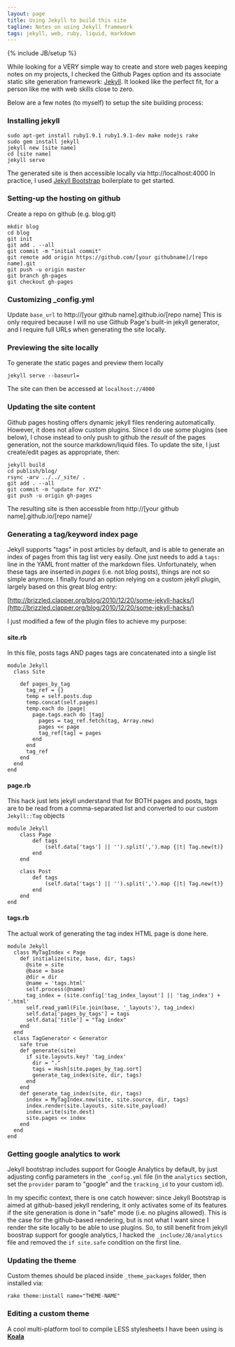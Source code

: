 ```yaml
---
layout: page
title: Using Jekyll to build this site
tagline: Notes on using Jekyll framework
tags: jekyll, web, ruby, liquid, markdown
---
```

{% include JB/setup %}

While looking for a VERY simple way to create and store web pages keeping notes on my projects, I checked the Github Pages option and its associate static site generation framework: [Jekyll](http://jekyllrb.com). It looked like the perfect fit, for a person like me with web skills close to zero.

Below are a few notes (to myself) to setup the site building process:

### Installing jekyll

	sudo apt-get install ruby1.9.1 ruby1.9.1-dev make nodejs rake
	sudo gem install jekyll
	jekyll new [site name]
	cd [site name] 
	jekyll serve
	
The generated site is then accessible locally via http://localhost:4000
In practice, I used [Jekyll Bootstrap](http://jekyllbootstrap.com/) boilerplate to get started.

### Setting-up the hosting on github
Create a repo on github (e.g. blog.git)

	mkdir blog
	cd blog
	git init
	git add . --all
	git commit -m "initial commit"
	git remote add origin https://github.com/[your githubname]/[repo name].git
	git push -u origin master 
	git branch gh-pages
	git checkout gh-pages

### Customizing \_config.yml
Update `base_url` to http://\[your github name\].github.io/\[repo name\]
This is only required because I will no use Github Page's built-in jekyll generator, and I require full URLs when generating the site locally.

### Previewing the site locally
To generate the static pages and preview them locally

	jekyll serve --baseurl=

The site can then be accessed at `localhost://4000`

### Updating the site content
Github pages hosting offers dynamic jekyll files rendering automatically. However, it does not allow custom plugins. Since I do use some plugins (see below), I chose instead to only push to github the <i>result</i> of the pages generation, not the source markdown/liquid files. To update the site, I just create/edit pages as appropriate, then:

	jekyll build
	cd publish/blog/
	rsync -arv ../../_site/ .
	git add . --all
	git commit -m "update for XYZ"
	git push -u origin gh-pages

The resulting site is then accessble from http://\[your github name\].github.io/\[repo name\]/

### Generating a tag/keyword index page
Jekyll supports "tags" in post articles by default, and is able to generate an index of pages from this tag list very easily.
One just needs to add a `tags: ` line in the YAML front matter of the markdown files.
Unfortunately, when these tags are inserted in <i>pages</i> (i.e. not blog posts), things are not so simple anymore. I finally found an option relying on a custom jekyll plugin, largely based on this great blog entry:

[http://brizzled.clapper.org/blog/2010/12/20/some-jekyll-hacks/](http://brizzled.clapper.org/blog/2010/12/20/some-jekyll-hacks/)

I just modified a few of the plugin files to achieve my purpose:

#### site.rb

In this file, posts tags AND pages tags are concatenated into a single list
		
	module Jekyll
	  class Site

	    def pages_by_tag
	      tag_ref = {}
	      temp = self.posts.dup
	      temp.concat(self.pages)
	      temp.each do |page|  
	        page.tags.each do |tag|
	          pages = tag_ref.fetch(tag, Array.new)
	          pages << page
	          tag_ref[tag] = pages
	        end
	      end
	      tag_ref
	    end
	  end
	end

#### page.rb	

This hack just lets jekyll understand that for BOTH pages and posts, tags are to be read from a comma-separated list and converted to our custom `Jekyll::Tag` objects

	module Jekyll
		class Page
		    def tags
		        (self.data['tags'] || '').split(',').map {|t| Tag.new(t)}
		    end
		end
		
		class Post
		    def tags
		        (self.data['tags'] || '').split(',').map {|t| Tag.new(t)}
		    end
		end
	end

#### tags.rb

The actual work of generating the tag index HTML page is done here. 

	module Jekyll
	  class MyTagIndex < Page
	    def initialize(site, base, dir, tags)    
	      @site = site
	      @base = base
	      @dir = dir
	      @name = 'tags.html'
	      self.process(@name)
	      tag_index = (site.config['tag_index_layout'] || 'tag_index') + '.html'
	      self.read_yaml(File.join(base, '_layouts'), tag_index)
	      self.data['pages_by_tags'] = tags
	      self.data['title'] = "Tag index"
	    end
	  end  	  
	  class TagGenerator < Generator
	    safe true
	    def generate(site)
	      if site.layouts.key? 'tag_index'
	        dir = "."
	        tags = Hash[site.pages_by_tag.sort]
	        generate_tag_index(site, dir, tags)           
	      end
	    end
	    def generate_tag_index(site, dir, tags)
	      index = MyTagIndex.new(site, site.source, dir, tags)
	      index.render(site.layouts, site.site_payload)
	      index.write(site.dest)
	      site.pages << index
	    end
	  end
	end

### Getting google analytics to work
Jekyll bootstrap includes support for Google Analytics by default, by just adjusting config parameters in the `_config.yml` file (in the `analytics` section, set the `provider` param to "google" and the `tracking_id` to your custom id).

In my specific context, there is one catch however: since Jekyll Bootstrap is aimed at github-based jekyll rendering, it only activates some of its features if the site generation is done in "safe" mode (i.e. no plugins allowed). This is the case for the github-based rendering, but is not what I want since I render the site locally to be able to use plugins. So, to still benefit from jekyll boostrap support for google analytics, I hacked the `_include/JB/analytics` file and removed the `if site.safe` condition on the first line.
 
### Updating the theme

Custom themes should be placed inside `_theme_packages` folder, then installed via:

	rake theme:install name="THEME-NAME"

### Editing a custom theme

A cool multi-platform tool to compile LESS stylesheets I have been using is [**Koala**](http://koala-app.com/)

